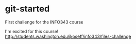 # git-started
First challenge for the INFO343 course

I'm excited for this course!
http://students.washington.edu/jkoseff/info343/files-challenge
